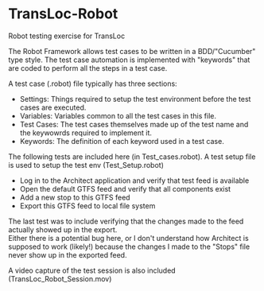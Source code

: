 # TransLoc-Robot
Robot testing exercise for TransLoc

The Robot Framework allows test cases to be written in a BDD/"Cucumber" type style. The test case automation is implemented with "keywords" that are coded to perform all the steps in a test case.

A test case (.robot) file typically has three sections:

- Settings: Things required to setup the test environment before the test cases are executed.
- Variables: Variables common to all the test cases in this file.
- Test Cases: The test cases themselves made up of the test name and the keywowrds required to implement it.
- Keywords: The definition of each keyword used in a test case.

The following tests are included here (in Test_cases.robot).  A test setup file is used to setup the test env (Test_Setup.robot)
- Log in to the Architect application and verify that test feed is available
- Open the default GTFS feed and verify that all components exist
- Add a new stop to this GTFS feed
- Export this GTFS feed to local file system

The last test was to include verifying that the changes made to the feed actually showed up in the export.  
Either there is a potential bug here, or I don't understand how Architect is supposed to work (likely!) because
the changes I made to the "Stops" file never show up in the exported feed.

A video capture of the test session is also included (TransLoc_Robot_Session.mov)
